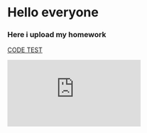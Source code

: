 # Hello everyone

### Here i upload my homework

[CODE TEST](https://urbieeee.github.io/HomePage/)

![jpg](https://www.google.com/homepage/hp-safari.html)
